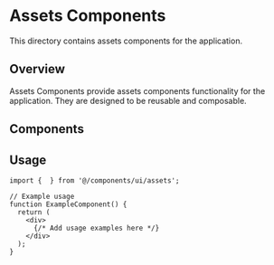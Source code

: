 # Assets Components

This directory contains assets components for the application.

## Overview

Assets Components provide assets components functionality for the application. They are designed to be reusable and composable.

## Components



## Usage

```tsx
import {  } from '@/components/ui/assets';

// Example usage
function ExampleComponent() {
  return (
    <div>
      {/* Add usage examples here */}
    </div>
  );
}
```
